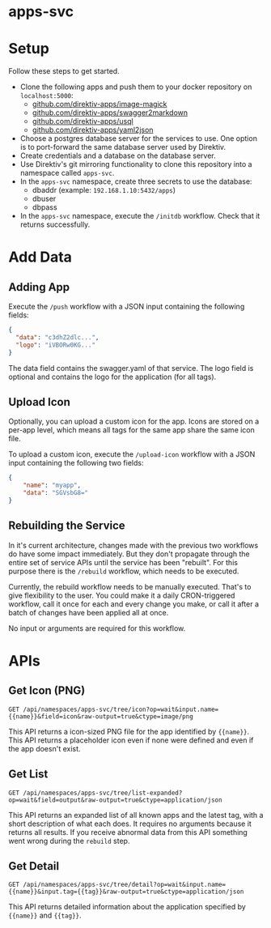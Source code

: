 # apps-svc

# Setup


Follow these steps to get started.

* Clone the following apps and push them to your docker repository on `localhost:5000`:
  * [github.com/direktiv-apps/image-magick](https://github.com/direktiv-apps/image-magick)
  * [github.com/direktiv-apps/swagger2markdown](https://github.com/direktiv-apps/swagger2markdown)
  * [github.com/direktiv-apps/usql](https://github.com/direktiv-apps/usql)
  * [github.com/direktiv-apps/yaml2json](https://github.com/direktiv-apps/yaml2json)
* Choose a postgres database server for the services to use. One option is to port-forward the same database server used by Direktiv.
* Create credentials and a database on the database server.
* Use Direktiv's git mirroring functionality to clone this repository into a namespace called `apps-svc`.
* In the `apps-svc` namespace, create three secrets to use the database:
  * dbaddr (example: `192.168.1.10:5432/apps`)
  * dbuser
  * dbpass
* In the `apps-svc` namespace, execute the `/initdb` workflow. Check that it returns successfully.

# Add Data

## Adding App

Execute the `/push` workflow with a JSON input containing the following fields:

```json
{
  "data": "c3dhZ2dlc...",
  "logo": "iVBORw0KG..."
}
```

The data field contains the swagger.yaml of that service. The logo field is optional and contains the logo for the application (for all tags).


## Upload Icon 

Optionally, you can upload a custom icon for the app. Icons are stored on a per-app level, which means all tags for the same app share the same icon file. 

To upload a custom icon, execute the `/upload-icon` workflow with a JSON input containing the following two fields:

```json
{
    "name": "myapp",
    "data": "SGVsbG8="
}
```

## Rebuilding the Service

In it's current architecture, changes made with the previous two workflows do have some impact immediately. But they don't propagate through the entire set of service APIs until the service has been "rebuilt". For this purpose there is the `/rebuild` workflow, which needs to be executed. 

Currently, the rebuild workflow needs to be manually executed. That's to give flexibility to the user. You could make it a daily CRON-triggered workflow, call it once for each and every change you make, or call it after a batch of changes have been applied all at once.

No input or arguments are required for this workflow.


# APIs

## Get Icon (PNG)

`GET /api/namespaces/apps-svc/tree/icon?op=wait&input.name={{name}}&field=icon&raw-output=true&ctype=image/png`

This API returns a icon-sized PNG file for the app identified by `{{name}}`. This API returns a placeholder icon even if none were defined and even if the app doesn't exist.

## Get List 

`GET /api/namespaces/apps-svc/tree/list-expanded?op=wait&field=output&raw-output=true&ctype=application/json`

This API returns an expanded list of all known apps and the latest tag, with a short description of what each does. It requires no arguments because it returns all results. If you receive abnormal data from this API something went wrong during the `rebuild` step.

## Get Detail 

`GET /api/namespaces/apps-svc/tree/detail?op=wait&input.name={{name}}&input.tag={{tag}}&raw-output=true&ctype=application/json`

This API returns detailed information about the application specified by `{{name}}` and `{{tag}}`. 


